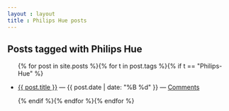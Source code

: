```yaml
---
layout : layout
title : Philips Hue posts
---
```


<h2>Posts tagged with Philips Hue</h2>
<ul class="tagged-posts">
{% for post in site.posts %}{% for t in post.tags %}{% if t == "Philips-Hue" %}
	<li><p><a href="{{ post.url }}">{{ post.title }}</a> &mdash; {{ post.date | date: "%B %d" }} &mdash; <a href="{{ post.url }}#disqus_thread">Comments</a></p></li>
{% endif %}{% endfor %}{% endfor %}
</ul>

